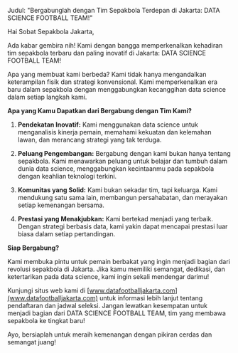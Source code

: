 Judul: "Bergabunglah dengan Tim Sepakbola Terdepan di Jakarta: DATA SCIENCE FOOTBALL TEAM!"

Hai Sobat Sepakbola Jakarta,

Ada kabar gembira nih! Kami dengan bangga memperkenalkan kehadiran tim sepakbola terbaru dan paling inovatif di Jakarta: DATA SCIENCE FOOTBALL TEAM!

Apa yang membuat kami berbeda? Kami tidak hanya mengandalkan keterampilan fisik dan strategi konvensional. Kami memperkenalkan era baru dalam sepakbola dengan menggabungkan kecanggihan data science dalam setiap langkah kami.

**Apa yang Kamu Dapatkan dari Bergabung dengan Tim Kami?**

1. **Pendekatan Inovatif:** Kami menggunakan data science untuk menganalisis kinerja pemain, memahami kekuatan dan kelemahan lawan, dan merancang strategi yang tak terduga.

2. **Peluang Pengembangan:** Bergabung dengan kami bukan hanya tentang sepakbola. Kami menawarkan peluang untuk belajar dan tumbuh dalam dunia data science, menggabungkan kecintaanmu pada sepakbola dengan keahlian teknologi terkini.

3. **Komunitas yang Solid:** Kami bukan sekadar tim, tapi keluarga. Kami mendukung satu sama lain, membangun persahabatan, dan merayakan setiap kemenangan bersama.

4. **Prestasi yang Menakjubkan:** Kami bertekad menjadi yang terbaik. Dengan strategi berbasis data, kami yakin dapat mencapai prestasi luar biasa dalam setiap pertandingan.

**Siap Bergabung?**

Kami membuka pintu untuk pemain berbakat yang ingin menjadi bagian dari revolusi sepakbola di Jakarta. Jika kamu memiliki semangat, dedikasi, dan ketertarikan pada data science, kami ingin sekali mendengar darimu!

Kunjungi situs web kami di [www.datafootballjakarta.com](www.datafootballjakarta.com) untuk informasi lebih lanjut tentang pendaftaran dan jadwal seleksi. Jangan lewatkan kesempatan untuk menjadi bagian dari DATA SCIENCE FOOTBALL TEAM, tim yang membawa sepakbola ke tingkat baru!

Ayo, bersiaplah untuk meraih kemenangan dengan pikiran cerdas dan semangat juang!
